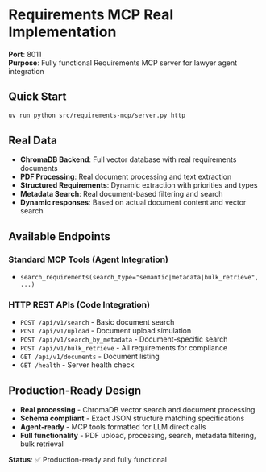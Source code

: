 # Requirements MCP Real Implementation

**Port**: 8011  
**Purpose**: Fully functional Requirements MCP server for lawyer agent integration

## Quick Start
```bash
uv run python src/requirements-mcp/server.py http
```

## Real Data
- **ChromaDB Backend**: Full vector database with real requirements documents
- **PDF Processing**: Real document processing and text extraction
- **Structured Requirements**: Dynamic extraction with priorities and types
- **Metadata Search**: Real document-based filtering and search
- **Dynamic responses**: Based on actual document content and vector search

## Available Endpoints

### Standard MCP Tools (Agent Integration)
- `search_requirements(search_type="semantic|metadata|bulk_retrieve", ...)`

### HTTP REST APIs (Code Integration)
- `POST /api/v1/search` - Basic document search
- `POST /api/v1/upload` - Document upload simulation
- `POST /api/v1/search_by_metadata` - Document-specific search
- `POST /api/v1/bulk_retrieve` - All requirements for compliance
- `GET /api/v1/documents` - Document listing
- `GET /health` - Server health check

## Production-Ready Design
- **Real processing** - ChromaDB vector search and document processing
- **Schema compliant** - Exact JSON structure matching specifications  
- **Agent-ready** - MCP tools formatted for LLM direct calls
- **Full functionality** - PDF upload, processing, search, metadata filtering, bulk retrieval

**Status**: ✅ Production-ready and fully functional